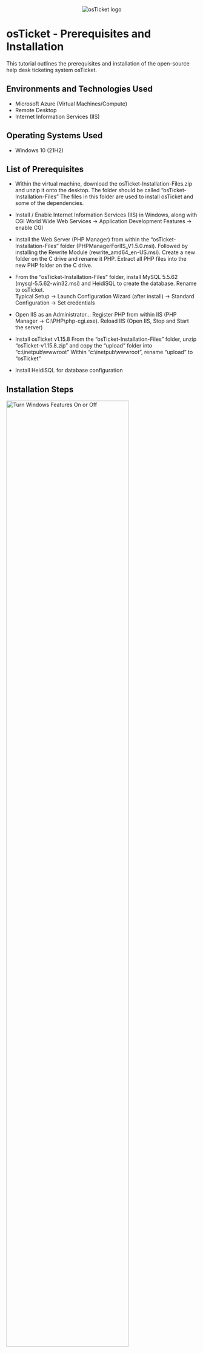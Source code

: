 <p align="center">
<img src="https://i.imgur.com/Clzj7Xs.png" alt="osTicket logo"/>
</p>

<h1>osTicket - Prerequisites and Installation</h1>
This tutorial outlines the prerequisites and installation of the open-source help desk ticketing system osTicket.<br />


<h2>Environments and Technologies Used</h2>

- Microsoft Azure (Virtual Machines/Compute)
- Remote Desktop
- Internet Information Services (IIS)

<h2>Operating Systems Used </h2>

- Windows 10</b> (21H2)

<h2>List of Prerequisites</h2>

- Within the virtual machine, download the osTicket-Installation-Files.zip and unzip it onto the desktop. The folder should be called “osTicket-Installation-Files”
 The files in this folder are used to install osTicket and some of the dependencies.

- Install / Enable Internet Information Services (IIS) in Windows, along with CGI
World Wide Web Services -> Application Development Features -> enable CGI

- Install the Web Server (PHP Manager) from within the “osTicket-Installation-Files” folder (PHPManagerForIIS_V1.5.0.msi). Followed by installing the Rewrite Module (rewrite_amd64_en-US.msi). Create a new folder on the C drive and rename it PHP. Extract all PHP files into the new PHP folder on the C drive.
 

- From the “osTicket-Installation-Files” folder, install MySQL 5.5.62 (mysql-5.5.62-win32.msi) and HeidiSQL to create the database. Rename to osTicket.  
Typical Setup ->
Launch Configuration Wizard (after install) ->
Standard Configuration ->
Set credentials 

- Open IIS as an Administrator... Register PHP from within IIS (PHP Manager -> C:\PHP\php-cgi.exe). Reload IIS (Open IIS, Stop and Start the server)

- Install osTicket v1.15.8
From the “osTicket-Installation-Files” folder, unzip “osTicket-v1.15.8.zip” and copy the “upload” folder into “c:\inetpub\wwwroot”
Within “c:\inetpub\wwwroot”, rename “upload” to “osTicket”

- Install HeidiSQL for database configuration

<h2>Installation Steps</h2>

<p>
<img src="https://i.imgur.com/XX3l96p.png" height="80%" width="80%" alt="Turn Windows Features On or Off"/>
</p>
<p>
Create an Azure Virtual Machine with Windows 10 & 4 CPUs. In the VM that we have just created, download the (osTicket-Installation-Files.zip) to your desktop and unzip the files. Make sure the file is named “osTicket-Installation-Files." As well as enabling Internet Information Services (IIS) in Windows, along with CGI. To do this from the Start menu, search for "Control Panel" and locate the "Programs" option; then, select "Turn Windows features on or off." Locate the option "Internet Information Services" and double-check that it's selected. From there, follow this path to enable CGI (Internet Information Services ---> World Wide Web Services ---> Application Development Features ---> [X] CGI. These steps are important to ensure that the web server is properly installed 
</p>
<br />

<p>
<img src="https://i.imgur.com/wQgHAz2.png" height="80%" width="80%" alt="Start and Stop IIS"/>
</p>
<p>
In your “osTicket-Installation-Files" folder, locate the "PHPManagerForIIS_V1.5.0.msi" file and install the program. As well as installing the "rewriteamd64_en-US.msi" module. After both have been installed successfully, go to your "C:" and create a folder called "PHP". Once that is created, go back into your “osTicket-Installation-Files" folder, right-click the "php-7.3.8-nts-Win32-VC15-x86.zip" and extract all into the new "PHP" folder we created on the "C:" drive. Once that has been extracted to your "PHP" folder, navigate back into the “osTicket-Installation-Files," locate and install both the "VC_redist.x86.exe" & "mysql-5.5.62-win32.msi" file. After "mysql-5.5.62-win32.msi" has been installed and launched, select the standard configuration setup and fill in the modified security settings with the desired "Root" password. From the start menu, search for "Internet Information Services" (IIS) and right-click and run as Admin. Register the "PHP" from within "IIS". Navigate to "PHP Manager" and locate the "Register new PHP version" and navigate back to the "PHP" folder we created on the "C:" in the folder, find the "php-cgi.exe" and select it as the new registered "PHP". Once that has been done, back in the "IIS" window, reload the "osticket-vm" by selecting the "Stop" and "Start" option. Navigate back to your “osTicket-Installation-Files" folder and extract the "osticket-v1.15.8" folder. Once that has been extracted, copy the newly unzipped files into the wwwroot folder located in the inetpub folder. (C: ---> inetpub ---> wwwroot) and rename the "upload" folder to "osTicket" ***double check that the file is named correctly*** Once that has been done, back in the "IIS" window, reload the "osticket-vm" by selecting the "Stop" and "Start" option.
</p>
<br />

<p>
<img src="https://i.imgur.com/onh4w1V.png" height="80%" width="80%" alt="Disk Sanitization Steps"/>
</p>
<p>
Go to Sites ---> default Web Site ---> osTicket on the right click "Browse *.80". Note that some of the extensions are not enabled to correct this. Go back to IIS ---> default ---> osTicket, double-click PHP manager, and click "Enable or disable an extension. and enable the following options (php_imap.dll, php_intl.dll & php_opcache.dll) once those have been enabled, refresh the osTicket site in your browser and observe the changes. After those options have been enabled, navigate back to your wwwroot folder. (C: ---> inetpub ---> osTicket ---> include ---> ost-sampleconfig.php) Here you are going to rename the "ost-sampleconfig.php" to "ost-config.php" ***This step is incredibly important, make sure the file is named correctly***. Right-click the newly renamed "ost-config.php" and select (properties ---> Securities ---> Advanced). Once in this window, select the option to "Disable inheritance - which removes all permissions. After they have been removed, add a new principal for this lab, we will have "everyone" and select access to be "Full control." 
</p>
<br />


<p>
<img src="https://i.imgur.com/aYM4IGz.png" height="80%" width="80%" alt="Disk Sanitization Steps"/>
</p>
<p>
Back into the osTicket installer, click continue, enter the chosen name of the helpdesk, and the default email. & create desired Admins. Once completed, navigate back to your “osTicket-Installation-Files" folder and install HeidiSQL. Once installed and opened. Create a new session with the same "User" & "Password" used in the installation section of the MySQL setup. Right-click "Unnamed" and create a new database named "osticket" ***make sure the name is correct***. Once the above steps have been completed, navigate back to the "osTicket installer" and finish setting up by filling out the database settings. Which should look like the example below. and install once complete. 
 <img src="https://i.imgur.com/RWpFhtu.png" height="80%" width="80%" alt="Disk Sanitization Steps"/>
</p>
<br />
